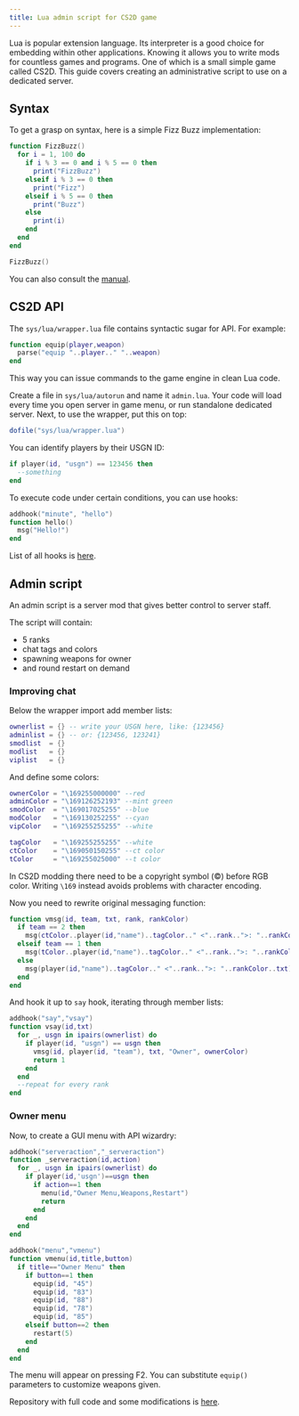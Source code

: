 ```yaml
---
title: Lua admin script for CS2D game
---
```


Lua is popular extension language. Its interpreter is a good choice for embedding within other applications. Knowing it allows you to write mods for countless games and programs. One of which is a small simple game called CS2D. This guide covers creating an administrative script to use on a dedicated server.

## Syntax

To get a grasp on syntax, here is a simple Fizz Buzz implementation:

```lua
function FizzBuzz()
  for i = 1, 100 do
    if i % 3 == 0 and i % 5 == 0 then
      print("FizzBuzz")
    elseif i % 3 == 0 then
      print("Fizz")
    elseif i % 5 == 0 then
      print("Buzz")
    else
      print(i)
    end
  end
end

FizzBuzz()
```

You can also consult the [manual](https://www.lua.org/manual/).

## CS2D API

The `sys/lua/wrapper.lua` file contains syntactic sugar for API. For example:

```lua
function equip(player,weapon) 
  parse("equip "..player.." "..weapon)
end
```

This way you can issue commands to the game engine in clean Lua code.

Create a file in `sys/lua/autorun` and name it `admin.lua`. Your code will load every time you open server in game menu, or run standalone dedicated server. Next, to use the wrapper, put this on top:

```lua
dofile("sys/lua/wrapper.lua")
```

You can identify players by their USGN ID:

```lua
if player(id, "usgn") == 123456 then
  --something
end
```

To execute code under certain conditions, you can use hooks:

```lua
addhook("minute", "hello")
function hello()
  msg("Hello!")
end
```

List of all hooks is [here](https://www.cs2d.com/help.php?hookcat=all&hook=collect#hook).

## Admin script

An admin script is a server mod that gives better control to server staff.

The script will contain:

- 5 ranks
- chat tags and colors
- spawning weapons for owner
- and round restart on demand

### Improving chat

Below the wrapper import add member lists:

```lua
ownerlist = {} -- write your USGN here, like: {123456}
adminlist = {} -- or: {123456, 123241}
smodlist  = {}
modlist   = {}
viplist   = {}
```

And define some colors:

```lua
ownerColor = "\169255000000" --red
adminColor = "\169126252193" --mint green
smodColor  = "\169017025255" --blue
modColor   = "\169130252255" --cyan
vipColor   = "\169255255255" --white

tagColor   = "\169255255255" --white
ctColor    = "\169050150255" --ct color
tColor     = "\169255025000" --t color
```

In CS2D modding there need to be a copyright symbol (&copy;) before RGB color. Writing `\169` instead avoids problems with character encoding.

Now you need to rewrite original messaging function:

```lua
function vmsg(id, team, txt, rank, rankColor)
  if team == 2 then
    msg(ctColor..player(id,"name")..tagColor.." <"..rank..">: "..rankColor..txt)
  elseif team == 1 then
    msg(tColor..player(id,"name")..tagColor.." <"..rank..">: "..rankColor..txt)
  else
    msg(player(id,"name")..tagColor.." <"..rank..">: "..rankColor..txt)
  end
end
```

And hook it up to `say` hook, iterating through member lists:

```lua
addhook("say","vsay")
function vsay(id,txt)
  for _, usgn in ipairs(ownerlist) do
    if player(id, "usgn") == usgn then
      vmsg(id, player(id, "team"), txt, "Owner", ownerColor)
      return 1
    end
  end
  --repeat for every rank
end
```

### Owner menu

Now, to create a GUI menu with API wizardry:

```lua
addhook("serveraction","_serveraction")
function _serveraction(id,action)
  for _, usgn in ipairs(ownerlist) do
    if player(id,'usgn')==usgn then
      if action==1 then
        menu(id,"Owner Menu,Weapons,Restart")
        return
      end
    end
  end
end

addhook("menu","vmenu")
function vmenu(id,title,button)
  if title=="Owner Menu" then
    if button==1 then
      equip(id, "45")
      equip(id, "83")
      equip(id, "88")
      equip(id, "78")
      equip(id, "85")
    elseif button==2 then
      restart(5)
    end
  end
end
```

The menu will appear on pressing F2. You can substitute `equip()` parameters to customize weapons given.

Repository with full code and some modifications is [here](https://github.com/vllur/vAdmin).

